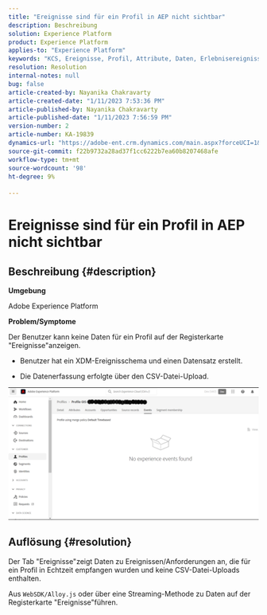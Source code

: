 ```yaml
---
title: "Ereignisse sind für ein Profil in AEP nicht sichtbar"
description: Beschreibung
solution: Experience Platform
product: Experience Platform
applies-to: "Experience Platform"
keywords: "KCS, Ereignisse, Profil, Attribute, Daten, Erlebnisereignisschema"
resolution: Resolution
internal-notes: null
bug: false
article-created-by: Nayanika Chakravarty
article-created-date: "1/11/2023 7:53:36 PM"
article-published-by: Nayanika Chakravarty
article-published-date: "1/11/2023 7:56:59 PM"
version-number: 2
article-number: KA-19839
dynamics-url: "https://adobe-ent.crm.dynamics.com/main.aspx?forceUCI=1&pagetype=entityrecord&etn=knowledgearticle&id=9653c59c-e991-ed11-aad1-6045bd006e5a"
source-git-commit: f22b9732a28ad37f1cc6222b7ea60b8207468afe
workflow-type: tm+mt
source-wordcount: '98'
ht-degree: 9%

---
```


# Ereignisse sind für ein Profil in AEP nicht sichtbar

## Beschreibung {#description}


<b>Umgebung</b>

Adobe Experience Platform

<b>Problem/Symptome</b>

Der Benutzer kann keine Daten für ein Profil auf der Registerkarte &quot;Ereignisse&quot;anzeigen.



- Benutzer hat ein XDM-Ereignisschema und einen Datensatz erstellt.

- Die Datenerfassung erfolgte über den CSV-Datei-Upload.



![](assets/___9953c59c-e991-ed11-aad1-6045bd006e5a___.png)


## Auflösung {#resolution}


Der Tab &quot;Ereignisse&quot;zeigt Daten zu Ereignissen/Anforderungen an, die für ein Profil in Echtzeit empfangen wurden und keine CSV-Datei-Uploads enthalten.

Aus `WebSDK/Alloy.js` oder über eine Streaming-Methode zu Daten auf der Registerkarte &quot;Ereignisse&quot;führen.
